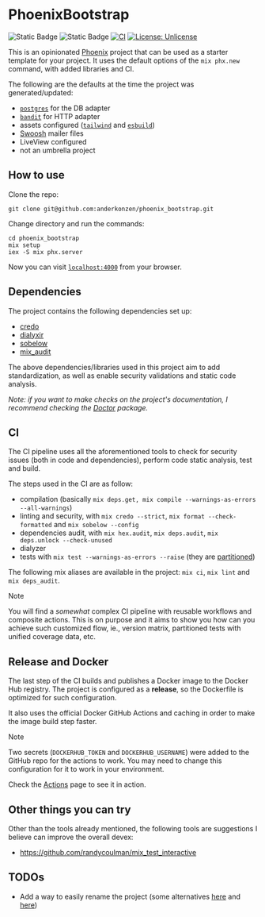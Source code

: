 # PhoenixBootstrap

![Static Badge](https://img.shields.io/badge/Elixir-1.17-blue?color=af9fb5) ![Static Badge](https://img.shields.io/badge/Phoenix_Framework-1.7.14-blue?color=ff645b) [![CI](https://github.com/anderkonzen/phoenix_bootstrap/actions/workflows/ci.yml/badge.svg)](https://github.com/anderkonzen/phoenix_bootstrap/actions/workflows/ci.yml) [![License: Unlicense](https://img.shields.io/badge/license-Unlicense-blue.svg)](http://unlicense.org/)

This is an opinionated [Phoenix](https://www.phoenixframework.org/) project that can be used as a starter template for your project.
It uses the default options of the `mix phx.new` command, with added libraries and CI.

The following are the defaults at the time the project was generated/updated:

  * [`postgres`](https://github.com/elixir-ecto/postgrex) for the DB adapter
  * [`bandit`](https://github.com/mtrudel/bandit) for HTTP adapter
  * assets configured ([`tailwind`](https://tailwindcss.com/) and [`esbuild`](https://esbuild.github.io/))
  * [Swoosh](https://hex.pm/packages/swoosh) mailer files
  * LiveView configured
  * not an umbrella project

## How to use

Clone the repo:

```shell
git clone git@github.com:anderkonzen/phoenix_bootstrap.git
```

Change directory and run the commands:

```shell
cd phoenix_bootstrap
mix setup
iex -S mix phx.server
```

Now you can visit [`localhost:4000`](http://localhost:4000) from your browser.

## Dependencies

The project contains the following dependencies set up:

* [credo](https://hex.pm/packages/credo)
* [dialyxir](https://hex.pm/packages/dialyxir)
* [sobelow](https://hex.pm/packages/sobelow)
* [mix_audit](https://hex.pm/packages/mix_audit)

The above dependencies/libraries used in this project aim to add standardization, as well as enable security validations and static code analysis.

_Note: if you want to make checks on the project's documentation, I recommend checking the [Doctor](https://hex.pm/packages/doctor) package._

## CI

The CI pipeline uses all the aforementioned tools to check for security issues (both in code and dependencies), perform code static analysis, test and build.

The steps used in the CI are as follow:

- compilation (basically `mix deps.get, mix compile --warnings-as-errors --all-warnings`)
- linting and security, with `mix credo --strict`, `mix format --check-formatted` and `mix sobelow --config`
- dependencies audit, with `mix hex.audit`, `mix deps.audit`, `mix deps.unlock --check-unused`
- dialyzer
- tests with `mix test --warnings-as-errors --raise` (they are [partitioned](https://hexdocs.pm/mix/1.17.3/Mix.Tasks.Test.html#module-operating-system-process-partitioning))

The following mix aliases are available in the project: `mix ci`, `mix lint` and `mix deps_audit`.

> [!NOTE]
> You will find a _somewhat_ complex CI pipeline with reusable workflows and composite actions.
> This is on purpose and it aims to show you how can you achieve such customized flow, ie.,
> version matrix, partitioned tests with unified coverage data, etc.

## Release and Docker

The last step of the CI builds and publishes a Docker image to the Docker Hub registry.
The project is configured as a **release**, so the Dockerfile is optimized for such configuration.

It also uses the official Docker GitHub Actions and caching in order to make the image build step faster.

> [!NOTE]
> Two secrets (`DOCKERHUB_TOKEN` and `DOCKERHUB_USERNAME`) were added to the GitHub repo for the actions to work.
> You may need to change this configuration for it to work in your environment.

Check the [Actions](https://github.com/anderkonzen/phoenix_bootstrap/actions/workflows/ci.yml) page to see it in action.

## Other things you can try

Other than the tools already mentioned, the following tools are suggestions I believe can improve the overall devex:

* https://github.com/randycoulman/mix_test_interactive

## TODOs

* Add a way to easily rename the project (some alternatives [here](https://github.com/MainShayne233/rename) and [here](https://github.com/blackham/rename_elixir_app))
